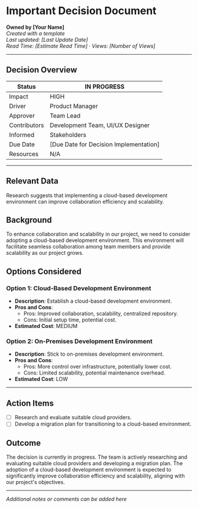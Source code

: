# Important Decision Document

**Owned by [Your Name]**  
_Created with a template_  
_Last updated: [Last Update Date]_  
_Read Time: [Estimate Read Time]_ · _Views: [Number of Views]_

---

## Decision Overview

| Status         | IN PROGRESS                           |
|----------------|---------------------------------------|
| Impact         | HIGH                                  |
| Driver         | Product Manager                       |
| Approver       | Team Lead                             |
| Contributors   | Development Team, UI/UX Designer     |
| Informed       | Stakeholders                         |
| Due Date       | [Due Date for Decision Implementation] |
| Resources      | N/A                                   |

---

## Relevant Data

Research suggests that implementing a cloud-based development environment can improve collaboration efficiency and scalability.

## Background

To enhance collaboration and scalability in our project, we need to consider adopting a cloud-based development environment. This environment will facilitate seamless collaboration among team members and provide scalability as our project grows.

## Options Considered

### Option 1: Cloud-Based Development Environment

- **Description**: Establish a cloud-based development environment.
- **Pros and Cons**: 
  - Pros: Improved collaboration, scalability, centralized repository.
  - Cons: Initial setup time, potential cost.
- **Estimated Cost**: MEDIUM

### Option 2: On-Premises Development Environment

- **Description**: Stick to on-premises development environment.
- **Pros and Cons**: 
  - Pros: More control over infrastructure, potentially lower cost.
  - Cons: Limited scalability, potential maintenance overhead.
- **Estimated Cost**: LOW

---

## Action Items

- [ ] Research and evaluate suitable cloud providers.
- [ ] Develop a migration plan for transitioning to a cloud-based environment.

## Outcome

The decision is currently in progress. The team is actively researching and evaluating suitable cloud providers and developing a migration plan. The adoption of a cloud-based development environment is expected to significantly improve collaboration efficiency and scalability, aligning with our project's objectives.

---

*Additional notes or comments can be added here*
